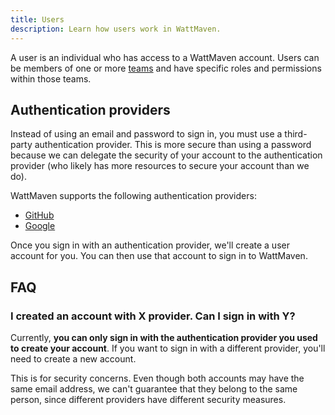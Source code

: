 ```yaml
---
title: Users
description: Learn how users work in WattMaven.
---
```


A user is an individual who has access to a WattMaven account. Users can be members of one or
more [teams](/concepts/teams) and have specific roles and permissions within those teams.

## Authentication providers

Instead of using an email and password to sign in, you must use a third-party authentication provider. This is more
secure than using a password because we can delegate the security of your account to the authentication provider (who
likely has more resources to secure your account than we do).

WattMaven supports the following authentication providers:

- [GitHub](https://github.com)
- [Google](https://google.com)

Once you sign in with an authentication provider, we'll create a user account for you. You can then use that account to
sign in to WattMaven.

## FAQ

### I created an account with X provider. Can I sign in with Y?

Currently, **you can only sign in with the authentication provider you used to create your account**. If you want to
sign in
with a different provider, you'll need to create a new account.

This is for security concerns. Even though both accounts may have the same email address, we can't guarantee that they
belong to the same person, since different providers have different security measures.
